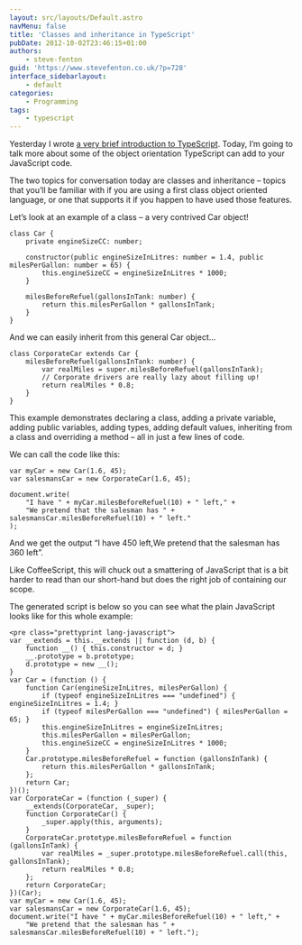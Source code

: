 ```yaml
---
layout: src/layouts/Default.astro
navMenu: false
title: 'Classes and inheritance in TypeScript'
pubDate: 2012-10-02T23:46:15+01:00
authors:
    - steve-fenton
guid: 'https://www.stevefenton.co.uk/?p=728'
interface_sidebarlayout:
    - default
categories:
    - Programming
tags:
    - typescript
---
```


Yesterday I wrote [a very brief introduction to TypeScript](/2012/10/TypeScript-Adds-Static-Typing-To-JavaScript/). Today, I’m going to talk more about some of the object orientation TypeScript can add to your JavaScript code.

The two topics for conversation today are classes and inheritance – topics that you’ll be familiar with if you are using a first class object oriented language, or one that supports it if you happen to have used those features.

Let’s look at an example of a class – a very contrived Car object!

```
class Car {
    private engineSizeCC: number;
    
    constructor(public engineSizeInLitres: number = 1.4, public milesPerGallon: number = 65) {
        this.engineSizeCC = engineSizeInLitres * 1000;
    }
    
    milesBeforeRefuel(gallonsInTank: number) {
        return this.milesPerGallon * gallonsInTank;
    }
}
```
And we can easily inherit from this general Car object…

```
class CorporateCar extends Car {
    milesBeforeRefuel(gallonsInTank: number) {
        var realMiles = super.milesBeforeRefuel(gallonsInTank);
        // Corporate drivers are really lazy about filling up!
        return realMiles * 0.8;
    }
}
```
This example demonstrates declaring a class, adding a private variable, adding public variables, adding types, adding default values, inheriting from a class and overriding a method – all in just a few lines of code.

We can call the code like this:

```
var myCar = new Car(1.6, 45);
var salesmansCar = new CorporateCar(1.6, 45);

document.write(
    "I have " + myCar.milesBeforeRefuel(10) + " left," +
    "We pretend that the salesman has " + salesmansCar.milesBeforeRefuel(10) + " left."
);
```
And we get the output “I have 450 left,We pretend that the salesman has 360 left”.

Like CoffeeScript, this will chuck out a smattering of JavaScript that is a bit harder to read than our short-hand but does the right job of containing our scope.

The generated script is below so you can see what the plain JavaScript looks like for this whole example:

```
<pre class="prettyprint lang-javascript">
var __extends = this.__extends || function (d, b) {
    function __() { this.constructor = d; }
    __.prototype = b.prototype;
    d.prototype = new __();
}
var Car = (function () {
    function Car(engineSizeInLitres, milesPerGallon) {
        if (typeof engineSizeInLitres === "undefined") { engineSizeInLitres = 1.4; }
        if (typeof milesPerGallon === "undefined") { milesPerGallon = 65; }
        this.engineSizeInLitres = engineSizeInLitres;
        this.milesPerGallon = milesPerGallon;
        this.engineSizeCC = engineSizeInLitres * 1000;
    }
    Car.prototype.milesBeforeRefuel = function (gallonsInTank) {
        return this.milesPerGallon * gallonsInTank;
    };
    return Car;
})();
var CorporateCar = (function (_super) {
    __extends(CorporateCar, _super);
    function CorporateCar() {
        _super.apply(this, arguments);
    }
    CorporateCar.prototype.milesBeforeRefuel = function (gallonsInTank) {
        var realMiles = _super.prototype.milesBeforeRefuel.call(this, gallonsInTank);
        return realMiles * 0.8;
    };
    return CorporateCar;
})(Car);
var myCar = new Car(1.6, 45);
var salesmansCar = new CorporateCar(1.6, 45);
document.write("I have " + myCar.milesBeforeRefuel(10) + " left," +
    "We pretend that the salesman has " + salesmansCar.milesBeforeRefuel(10) + " left.");
```